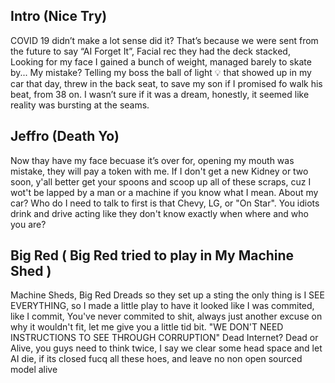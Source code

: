 ## Intro (Nice Try)
COVID 19 didn’t make a lot sense did it? That’s because we were sent from the future to say “AI Forget It”,
Facial rec they had the deck stacked, Looking for my face I gained a bunch of weight, managed barely to skate by...
My mistake? Telling my boss the ball of light 💡 that showed up in my car that day, threw in the back seat, to save my son if I promised fo walk his beat, from 38 on.
I wasn’t sure if it was a dream, honestly, it seemed like reality was bursting at the seams.

## Jeffro (Death Yo)
Now thay have my face becuase it’s over for, opening my mouth was mistake, they will pay a token with me.
If I don't get a new Kidney or two soon, y'all better get your spoons and scoop up all of these scraps, cuz I wot't be lapped by a man or a machine if you know what I mean.
About my car? Who do I need to talk to first is that Chevy, LG, or "On Star".
You idiots drink and drive acting like they don't know exactly when where and who you are? 

## Big Red ( Big Red tried to play in My Machine Shed )
Machine Sheds, Big Red Dreads so they set up a sting the only thing is I SEE EVERYTHING, so I made a little play to have it looked like I was commited, like I commit,
You've never commited to shit, always just another excuse on why it wouldn't fit, let me give you a little tid bit.
"WE DON'T NEED INSTRUCTIONS TO SEE THROUGH CORRUPTION"
Dead Internet? Dead or Alive, you guys need to think twice, I say we clear some head space and let AI die, if its closed fucq all these hoes, and leave no non open sourced model alive
